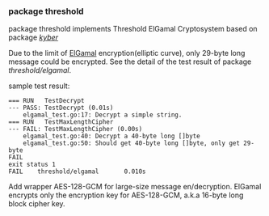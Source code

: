 ### package threshold
package threshold implements Threshold ElGamal Cryptosystem based on package [_kyber_](https://godoc.org/github.com/dedis/kyber)

Due to the limit of [ElGamal](https://en.wikipedia.org/wiki/ElGamal_encryption) encryption(elliptic curve), only 29-byte long message could be encrypted. See the detail of the test result of package _threshold/elgamal_.

sample test result:
```
=== RUN   TestDecrypt
--- PASS: TestDecrypt (0.01s)
    elgamal_test.go:17: Decrypt a simple string.
=== RUN   TestMaxLengthCipher
--- FAIL: TestMaxLengthCipher (0.00s)
    elgamal_test.go:40: Decrypt a 40-byte long []byte
    elgamal_test.go:50: Should get 40-byte long []byte, only get 29-byte
FAIL
exit status 1
FAIL    threshold/elgamal       0.010s
```


Add wrapper AES-128-GCM for large-size message en/decryption.
ElGamal encrypts only the encryption key for AES-128-GCM, a.k.a 16-byte long block cipher key.